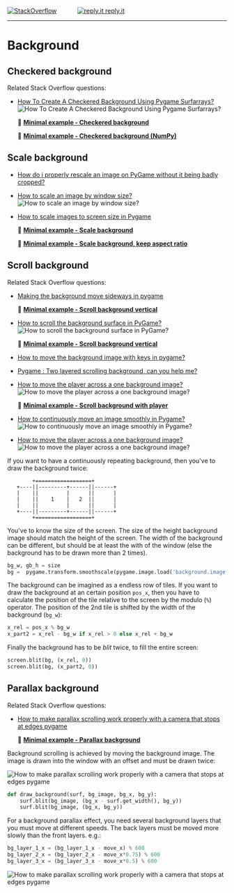 [![StackOverflow](https://stackexchange.com/users/flair/7322082.png)](https://stackoverflow.com/users/5577765/rabbid76?tab=profile) &nbsp;&nbsp;&nbsp;&nbsp;&nbsp;&nbsp;&nbsp;&nbsp;&nbsp;&nbsp; [![reply.it](../../resource/logo/Repl_it_logo_80.png) reply.it](https://repl.it/repls/folder/PyGame%20Examples)

---

# Background

## Checkered background

Related Stack Overflow questions:

- [How To Create A Checkered Background Using Pygame Surfarrays?](https://stackoverflow.com/questions/73277963/how-to-create-a-checkered-background-using-pygame-surfarrays/73278096#73278096)  
  ![How To Create A Checkered Background Using Pygame Surfarrays?](https://i.stack.imgur.com/YYTQ3.png)

  :scroll: **[Minimal example - Checkered background](../../examples/minimal_examples/pygame_minimal_checkered_background_1.py)**

  :scroll: **[Minimal example - Checkered background (NumPy)](../../examples/minimal_examples/pygame_minimal_checkered_background_2.py)**

## Scale background

- [How do i properly rescale an image on PyGame without it being badly cropped?](https://stackoverflow.com/questions/55319967/how-do-i-properly-rescale-an-image-on-pygame-without-it-being-badly-cropped/55321552#55321552)

- [How to scale an image by window size?](https://stackoverflow.com/questions/68424287/how-to-scale-an-image-by-window-size/68424354#68424354)  
  ![How to scale an image by window size?](https://i.stack.imgur.com/KIjG8.png)  

- [How to scale images to screen size in Pygame](https://stackoverflow.com/questions/20002242/how-to-scale-images-to-screen-size-in-pygame/73384976#73384976)

  :scroll: **[Minimal example - Scale background](../../examples/minimal_examples/pygame_minimal_display_scale_background_1.py)**

  :scroll: **[Minimal example - Scale background, keep aspect ratio](../../examples/minimal_examples/pygame_minimal_display_scale_background_2.py)**

## Scroll background

Related Stack Overflow questions:

- [Making the background move sideways in pygame](https://stackoverflow.com/questions/55050166/making-the-background-move-sideways-in-pygame/55068602#55068602)

  :scroll: **[Minimal example - Scroll background vertical](../../examples/minimal_examples/pygame_minimal_display_scroll_background_1.py)**

- [How to scroll the background surface in PyGame?](https://stackoverflow.com/questions/55319181/how-to-scroll-the-background-surface-in-pygame/55321731#55321731)  
  ![How to scroll the background surface in PyGame?](https://i.stack.imgur.com/QosjL.gif)

  :scroll: **[Minimal example - Scroll background vertical](../../examples/minimal_examples/pygame_minimal_display_scroll_background_2.py)**

- [How to move the background image with keys in pygame?](https://stackoverflow.com/questions/61039508/how-to-move-the-background-image-with-keys-in-pygame/61039821#61039821)
- [Pygame : Two layered scrolling background, can you help me?](https://stackoverflow.com/questions/55454487/pygame-two-layered-scrolling-background-can-you-help-me/55460386#55460386)

- [How to move the player across a one background image?](https://stackoverflow.com/questions/67736156/how-to-move-the-player-across-a-one-background-image/67741682#67741682)  
  ![How to move the player across a one background image?](https://i.stack.imgur.com/Mb09D.gif)

  :scroll: **[Minimal example - Scroll background with player](../../examples/minimal_examples/pygame_minimal_display_scroll_background_3.py)**

- [How to continuously move an image smoothly in Pygame?](https://stackoverflow.com/questions/67944873/how-to-continuously-move-an-image-smoothly-in-pygame/67946424#67946424)  
  ![How to continuously move an image smoothly in Pygame?](https://i.stack.imgur.com/7Rexy.gif)

- [How to move the player across a one background image?](https://stackoverflow.com/questions/67736156/how-to-move-the-player-across-a-one-background-image?noredirect=1#comment119731761_67736156)  
  ![How to move the player across a one background image?](https://i.stack.imgur.com/Mb09D.gif)

If you want to have a continuously repeating background, then you've to draw the background twice:

```lang.none
        +==================+
   +----||---------+------||------+
   |    ||         |      ||      |
   |    ||    1    |   2  ||      |
   |    ||         |      ||      |
   +----||---------+------||------+
        +==================+
```

You've to know the size of the screen. The size of the height background image should match the height of the screen. The width of the background can be different, but should be at least the with of the window (else the background has to be drawn more than 2 times).

```py
bg_w, gb_h = size
bg =  pygame.transform.smoothscale(pygame.image.load('background.image'), (bg_w, bg_h))
```

The background can be imagined as a endless row of tiles.
If you want to draw the background at an certain position `pos_x`, then you have to calculate the position of the tile relative to the screen by the modulo (`%`) operator. The position of the 2nd tile is shifted by the width of the background (`bg_w`):

```py
x_rel = pos_x % bg_w
x_part2 = x_rel - bg_w if x_rel > 0 else x_rel + bg_w
```

Finally the background has to be _blit_ twice, to fill the entire screen:

```py
screen.blit(bg, (x_rel, 0))
screen.blit(bg, (x_part2, 0))
```

## Parallax background

Related Stack Overflow questions:

- [How to make parallax scrolling work properly with a camera that stops at edges pygame](https://stackoverflow.com/questions/63712333/how-to-make-parallax-scrolling-work-properly-with-a-camera-that-stops-at-edges-p/74002486#74002486)

  :scroll: **[Minimal example - Parallax background](../../examples/minimal_examples/pygame_minimal_parallax_background.py)**

Background scrolling is achieved by moving the background image. The image is drawn into the window with an offset and must be drawn twice:

![How to make parallax scrolling work properly with a camera that stops at edges pygame](https://i.stack.imgur.com/9Ogyf.png)

```py
def draw_background(surf, bg_image, bg_x, bg_y):
    surf.blit(bg_image, (bg_x - surf.get_width(), bg_y))
    surf.blit(bg_image, (bg_x, bg_y))
```

For a background parallax effect, you need several background layers that you must move at different speeds. The back layers must be moved more slowly than the front layers. e.g.:

```py
bg_layer_1_x = (bg_layer_1_x - move_x) % 600
bg_layer_2_x = (bg_layer_2_x - move_x*0.75) % 600
bg_layer_3_x = (bg_layer_3_x - move_x*0.5) % 600
```

![How to make parallax scrolling work properly with a camera that stops at edges pygame](https://i.stack.imgur.com/SB6cp.gif)
